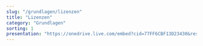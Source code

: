 ```yaml
---
slug: "/grundlagen/lizenzen"
title: "Lizenzen"
category: "Grundlagen"
sorting: 1
presentation: "https://onedrive.live.com/embed?cid=77FF6CBF13D23430&resid=77FF6CBF13D23430%21108827&authkey=AJwKKeaPzGYMhDQ&em=2&wdAr=1.7777777777777777"
---
```


